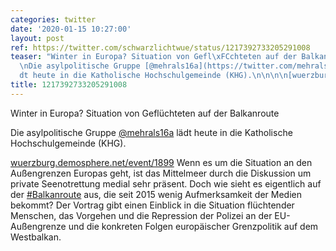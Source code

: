 ```yaml
---
categories: twitter
date: '2020-01-15 10:27:00'
layout: post
ref: https://twitter.com/schwarzlichtwue/status/1217392733205291008
teaser: "Winter in Europa? Situation von Gefl\xFCchteten auf der Balkanroute\n\n\n\
  \nDie asylpolitische Gruppe [@mehrals16a](https://twitter.com/mehrals16a) l\xE4\
  dt heute in die Katholische Hochschulgemeinde (KHG).\n\n\n\n[wuerzburg.demosphere.net/event/1899](https://wuerzburg.demosphere.net/event/1899)"
title: 1217392733205291008
---
```

Winter in Europa? Situation von Geflüchteten auf der Balkanroute



Die asylpolitische Gruppe [@mehrals16a](https://twitter.com/mehrals16a) lädt heute in die Katholische Hochschulgemeinde (KHG).



[wuerzburg.demosphere.net/event/1899](https://wuerzburg.demosphere.net/event/1899)
Wenn es um die Situation an den Außengrenzen Europas geht, ist das Mittelmeer durch die Diskussion um private Seenotrettung medial sehr präsent. Doch wie sieht es eigentlich auf der [#Balkanroute](/t/balkanroute) aus, die seit 2015 wenig Aufmerksamkeit der Medien bekommt?
Der Vortrag gibt einen Einblick in die Situation flüchtender Menschen, das Vorgehen und die Repression der Polizei an der EU-Außengrenze und die konkreten Folgen europäischer Grenzpolitik auf dem Westbalkan.